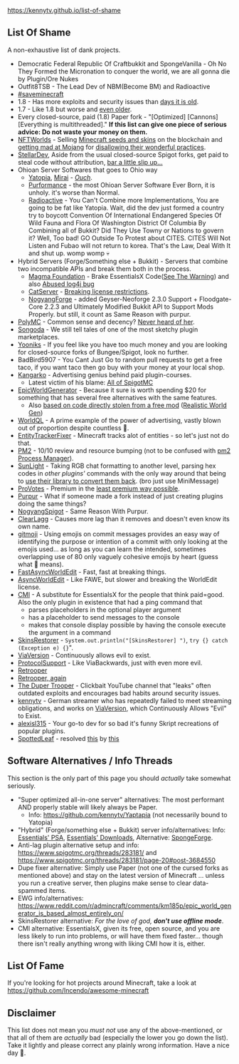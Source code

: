 https://kennytv.github.io/list-of-shame

## List Of Shame

A non-exhaustive list of dank projects.

* Democratic Federal Republic Of Craftbukkit and SpongeVanilla - Oh No They Formed the Micronation to conquer the world, we are all gonna die by Plugin/Ore Nukes
* Outfit8TSB - The Lead Dev of NBM(Become BM) and Radioactive
* [#saveminecraft](https://youtu.be/wXQoH4IQGMM)
* 1.8 - Has more exploits and security issues than [days it is old](https://howoldisminecraft188.today/).
* 1.7 - Like 1.8 but worse and [even older](https://howoldisminecraft1710.today/).
* Every closed-source, paid (1.8) Paper fork - "\[Optimized\] \[Cannons\] \[Everything is
  multithreaded\]." **If this list can give one piece of serious advice: Do not waste your money on them.**
* [NFTWorlds](https://www.nftworlds.com) - Selling [Minecraft seeds and skins](https://opensea.io/collection/nft-worlds)
  on the blockchain
  and [getting mad at Mojang](https://routing.nftworlds.com/ipfs/QmXRLKdmEReiTWoESHFfUUrJoWkUX2obye3urL6x8zt5Bx) for
  [disallowing their wonderful practices](https://www.minecraft.net/en-us/article/minecraft-and-nfts).
* [StellarDev](https://stellardev.org/), Aside from the usual closed-source Spigot
  forks, get paid to steal code without
  attribution, [bar a little slip up...](https://github.com/NFT-Worlds/Server/blob/4f7bc3329aadac0667b8bb8d6d384558566af6ff/patches/server/0046-Async-Entities.patch#L238)<!-- Even more ironic if you look at who this was made for -->
* Ohioan Server Softwares that goes to Ohio way
  * [Yatopia](https://github.com/YatopiaMC/Yatopia), [Mirai](https://github.com/etil2jz/Mirai) - *[Ouch](https://github.com/kennytv/Yaptapia)*.
  * [Purformance](https://github.com/YatopiaMC/Yatopia) - the most Ohioan Server Software Ever Born, it is unholy. it's worse than Normal.
  * [Radioactive](https://github.com/GAME-CLI-SRV-DEV/Radioactive.git) - You Can't Combine more Implementations, You are going to be fat like Yatopia. Wait, did the dev just formed a country try to boycott Convention Of International Endangered Species Of Wild Fauna and Flora Of Washington District Of Columbia By Combining all of Bukkit? Did They Use Towny or Nations to govern it? Well, Too bad! GO Outside To Protest about CITES. CITES Will Not Listen and Fubao will not return to korea. That's the Law, Deal With It and shut up. womp womp :skull:
 * Hybrid Servers (Forge/Something else + Bukkit) - Servers that combine
  two incompatible APIs and break them both in the process.
    * [Magma Foundation](https://github.com/MagmaFoundation/Magma) - Brake EssentialsX Code([See The Warning](https://essentialsx.net/downloads.html)) and also [Abused log4j bug](https://pixelmonmod.com/viewtopic.php?f=5&t=29799&p=210147)
    * [CatServer](https://github.com/Luohuayu/CatServer) - [Breaking license restrictions](https://github.com/Luohuayu/FoxServer/issues/7#issuecomment-1100009357).
     * [NogyangForge](https://github.com/GAME-CLI-SRV-DEV/NogyangForge) - added Geyser-Neoforge 2.3.0 Support + Floodgate-Core 2.2.3 and Ultimately Modified Bukkit API to Support Mods Properly. but still, it count as Same Reason with purpur. 
* [PolyMC](https://github.com/PolyMC/PolyMC) - Common sense and decency? [Never heard of her](https://github.com/PolyMC/PolyMC/commit/ccf282593dcdbe189c99b81b8bc90cb203aed3ee).
* [Songoda](https://songoda.com/marketplace) - We still tell tales of one of the most sketchy plugin marketplaces.
* [Yooniks](https://www.mc-market.org/members/126711/) - If you feel like you have too much money and you are looking
  for closed-source forks of Bungee/Spigot, look no further.
* BadBird5907 - You Cant Just Go to random pull requests to get a free taco, if you want taco then go buy with your money at your local shop.
* [Kangarko](https://github.com/kangarko) - Advertising genius behind paid plugin-courses.
    - Latest victim of his blame: [All of SpigotMC](https://www.spigotmc.org/threads/478408/)
* [EpicWorldGenerator](https://www.spigotmc.org/resources/epicworldgenerator.8067/) - Because it sure is worth spending
  $20 for something that has several free alternatives with the same features.
    * Also [based on code directly stolen from a free mod](https://www.reddit.com/r/admincraft/comments/km185p/epic_world_generator_is_based_almost_entirely_on/) ([Realistic World Gen](https://www.minecraftforum.net/forums/mapping-and-modding-java-edition/minecraft-mods/1281910-teds-world-gen-mods-realistic-world-gen-alpha-1-3))
* [WorldQL](https://www.worldql.com/posts/2021-08-worldql-scalable-minecraft/) - A prime example of the power of
  advertising, vastly blown out of proportion despite countless 🚩.
* [EntityTrackerFixer](https://github.com/Esmorall/EntityTrackerFixer) - Minecraft tracks alot of entities - so let's
  just not do that.
* [PM2](https://www.spigotmc.org/members/pm2.597961/) - 10/10 review and resource bumping (not to be confused
  with [pm2 Process Manager](https://pm2.io/)).
* [SunLight](https://www.spigotmc.org/resources/sunlight.67733/) - Taking RGB chat formatting to another level, parsing hex codes in
  *other plugins'* commands with the only way around that being
  to [use their library to convert them back](https://www.spigotmc.org/threads/sunlight.374716/page-39#post-4124177). (bro just use MiniMessage)
* [ProVotes](https://www.spigotmc.org/resources/provotes.23672/) - Premium in
  the [least premium way possible](https://github.com/kennytv/list-of-shame/issues/77).
* [Purpur](https://github.com/PurpurMC/Purpur) - What if someone made a fork instead of just creating plugins doing the same things?
* [NogyangSpigot](https://github.com/GAME-CLI-SRV-DEV/NogyangSpigot) - Same Reason With Purpur.
* [ClearLagg](https://www.spigotmc.org/resources/clearlagg.68271/) - Causes more lag than it removes and doesn't even know its own name.
* [gitmoji](https://github.com/carloscuesta/gitmoji) - Using emojis on commit messages provides an easy way of
  identifying the purpose or intention of a commit with only looking at the emojis used... as long as you can learn
  the intended, sometimes overlapping use of 80 only vaguely cohesive emojis by heart (guess what 🍱 means).
* [FastAsyncWorldEdit](https://www.spigotmc.org/resources/fast-async-worldedit.13932) - Fast, fast at breaking things.
* [AsyncWorldEdit](https://www.spigotmc.org/resources/asyncworldedit-premium.9661/) - Like FAWE, but slower and breaking the WorldEdit license.
* [CMI](https://www.spigotmc.org/resources/cmi.3742/) - A substitute for EssentialsX for the people that think paid=good. Also the only plugin in existence that had a ping command that
  * parses placeholders in the optional player argument
  * has a placeholder to send messages to the console
  * makes that console display possible by having the console execute the argument in a command
* [SkinsRestorer](https://github.com/SkinsRestorer/SkinsRestorerX) - `System.out.println("[SkinsRestorer] ")`, `try {} catch (Exception e) {}`".
* [ViaVersion](https://github.com/ViaVersion/ViaVersion) - Continuously allows evil to exist.
* [ProtocolSupport](https://www.spigotmc.org/resources/protocolsupport.7201/) - Like ViaBackwards, just with even
  more evil.
* [Retrooper](https://github.com/kennytv/list-of-shame/issues/46)
* [Retrooper, again](https://github.com/kennytv/list-of-shame/pull/67)
* [The Duper Trooper](https://www.youtube.com/channel/UC_Nuc3040H1WjeO9aoY4NPg) - Clickbait YouTube channel that "leaks"
  often outdated exploits and encourages bad habits around security issues.
* [kennytv](https://www.twitch.tv/kennytvn) - German streamer who has repeatedly failed to meet streaming obligations, and works on [ViaVersion](https://github.com/ViaVersion/ViaVersion), which Continuously Allows "Evil" to Exist.
* [alexisl315](https://www.spigotmc.org/members/190298/) - Your go-to dev for so bad it's funny Skript recreations of
  popular plugins.
* [SpottedLeaf](https://github.com/spottedleaf) - resolved [this](https://github.com/kennytv/list-of-shame/issues/46) by [this](https://github.com/kennytv/list-of-shame/commit/8f636460d99dfb5d299326b015b491c04c009e7c)

## Software Alternatives / Info Threads

This section is the only part of this page you should *actually* take somewhat seriously.

* "Super optimized all-in-one server" alternatives: The most performant AND properly stable will likely always be Paper.
    * Info: <https://github.com/kennytv/Yaptapia> (not necessarily bound to Yatopia)
* "Hybrid" (Forge/something else + Bukkit) server
  info/alternatives: Info: [Essentials' PSA](https://essentialsx.net/do-not-use-mohist.html), [Essentials' Downloads](https://essentialsx.net/downloads), Alternative: [SpongeForge](https://www.Spongepowered.org).
* Anti-lag plugin alternative setup and info: <https://www.spigotmc.org/threads/283181/>
  and <https://www.spigotmc.org/threads/283181/page-20#post-3684550>
* Dupe fixer alternative: Simply use Paper (not one of the cursed forks as mentioned above) and stay on the latest version of Minecraft
 ... unless you run a creative server, then plugins make sense to clear data-spammed items.
* EWG
  info/alternatives: <https://www.reddit.com/r/admincraft/comments/km185p/epic_world_generator_is_based_almost_entirely_on/>
* SkinsRestorer alternative: *For the love of god, **don't use offline mode***.
* CMI alternative: EssentialsX, given its free, open source, and you are less likely to run into problems, or will have
  them fixed faster... though there isn't really anything wrong with liking CMI how it is, either.

## List Of Fame

If you're looking for hot projects around Minecraft, take a look at https://github.com/Incendo/awesome-minecraft

## Disclaimer

This list does not mean you *must not* use any of the above-mentioned, or that all of them are *actually* bad
(especially the lower you go down the list).
Take it lightly and please correct any plainly wrong information.
Have a nice day 🐥.
